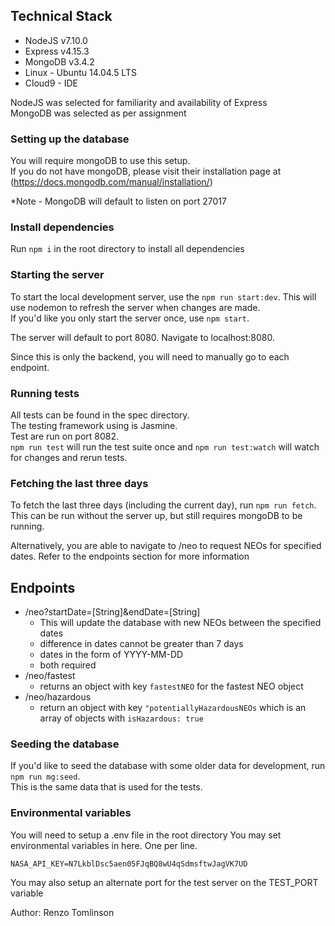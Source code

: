 ## Technical Stack
* NodeJS v7.10.0
* Express v4.15.3
* MongoDB v3.4.2
* Linux - Ubuntu 14.04.5 LTS
* Cloud9 - IDE

NodeJS was selected for familiarity and availability of Express  
MongoDB was selected as per assignment

### Setting up the database

You will require mongoDB to use this setup.  
If you do not have mongoDB, please visit their installation page at (https://docs.mongodb.com/manual/installation/)

*Note - MongoDB will default to listen on port 27017

### Install dependencies

Run `npm i` in the root directory to install all dependencies

### Starting the server

To start the local development server, use the `npm run start:dev`. This will use nodemon to refresh the server when changes are made.  
If you'd like you only start the server once, use `npm start`.

The server will default to port 8080. Navigate to localhost:8080.

Since this is only the backend, you will need to manually go to each endpoint.

### Running tests

All tests can be found in the spec directory.  
The testing framework using is Jasmine.  
Test are run on port 8082.  
`npm run test` will run the test suite once and `npm run test:watch` will watch for changes and rerun tests.

### Fetching the last three days

To fetch the last three days (including the current day), run `npm run fetch`.  
This can be run without the server up, but still requires mongoDB to be running.

Alternatively, you are able to navigate to /neo to request NEOs for specified dates. Refer to the endpoints section for more information


## Endpoints
* /neo?startDate=[String]&endDate=[String]
    * This will update the database with new NEOs between the specified dates
    * difference in dates cannot be greater than 7 days
    * dates in the form of YYYY-MM-DD
    * both required
* /neo/fastest
    * returns an object with key `fastestNEO` for the fastest NEO object
* /neo/hazardous
    * return an object with key `"potentiallyHazardousNEOs` which is an array of objects with `isHazardous: true`

### Seeding the database

If you'd like to seed the database with some older data for development, run `npm run mg:seed`.  
This is the same data that is used for the tests.

### Environmental variables

You will need to setup a .env file in the root directory
You may set environmental variables in here. One per line.

`NASA_API_KEY=N7LkblDsc5aen05FJqBQ8wU4qSdmsftwJagVK7UD`

You may also setup an alternate port for the test server on the TEST_PORT variable

Author: Renzo Tomlinson